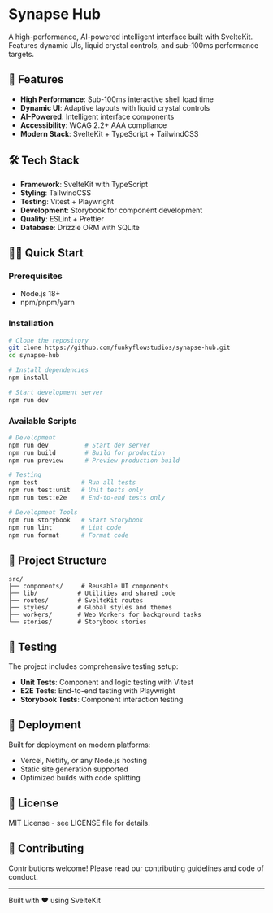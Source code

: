 # Synapse Hub

A high-performance, AI-powered intelligent interface built with SvelteKit. Features dynamic UIs, liquid crystal controls, and sub-100ms performance targets.

## 🚀 Features

- **High Performance**: Sub-100ms interactive shell load time
- **Dynamic UI**: Adaptive layouts with liquid crystal controls
- **AI-Powered**: Intelligent interface components
- **Accessibility**: WCAG 2.2+ AAA compliance
- **Modern Stack**: SvelteKit + TypeScript + TailwindCSS

## 🛠 Tech Stack

- **Framework**: SvelteKit with TypeScript
- **Styling**: TailwindCSS
- **Testing**: Vitest + Playwright
- **Development**: Storybook for component development
- **Quality**: ESLint + Prettier
- **Database**: Drizzle ORM with SQLite

## 🏃‍♂️ Quick Start

### Prerequisites

- Node.js 18+
- npm/pnpm/yarn

### Installation

```bash
# Clone the repository
git clone https://github.com/funkyflowstudios/synapse-hub.git
cd synapse-hub

# Install dependencies
npm install

# Start development server
npm run dev
```

### Available Scripts

```bash
# Development
npm run dev          # Start dev server
npm run build        # Build for production
npm run preview      # Preview production build

# Testing
npm test            # Run all tests
npm run test:unit   # Unit tests only
npm run test:e2e    # End-to-end tests only

# Development Tools
npm run storybook   # Start Storybook
npm run lint        # Lint code
npm run format      # Format code
```

## 📁 Project Structure

```
src/
├── components/     # Reusable UI components
├── lib/           # Utilities and shared code
├── routes/        # SvelteKit routes
├── styles/        # Global styles and themes
├── workers/       # Web Workers for background tasks
└── stories/       # Storybook stories
```

## 🧪 Testing

The project includes comprehensive testing setup:

- **Unit Tests**: Component and logic testing with Vitest
- **E2E Tests**: End-to-end testing with Playwright
- **Storybook Tests**: Component interaction testing

## 🚀 Deployment

Built for deployment on modern platforms:

- Vercel, Netlify, or any Node.js hosting
- Static site generation supported
- Optimized builds with code splitting

## 📄 License

MIT License - see LICENSE file for details.

## 🤝 Contributing

Contributions welcome! Please read our contributing guidelines and code of conduct.

---

Built with ❤️ using SvelteKit
